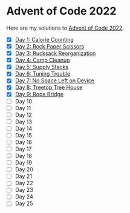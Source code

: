 # Advent of Code 2022

Here are my solutions to [Advent of Code 2022](https://adventofcode.com/2022).

- [X] [Day 1: Calorie Counting](01-calorie_counting/)
- [X] [Day 2: Rock Paper Scissors](02-rock_paper_scissors/)
- [X] [Day 3: Rucksack Reorganization](03-rucksack_reorganization/)
- [X] [Day 4: Camp Cleanup](04-camp_cleanup/)
- [X] [Day 5: Supply Stacks](05-supply_stacks/)
- [X] [Day 6: Tuning Trouble](06-tuning_trouble/)
- [X] [Day 7: No Space Left on Device](07-no_space_left_on_device/)
- [X] [Day 8: Treetop Tree House](08-treetop_tree_house/)
- [X] [Day 9: Rope Bridge](09-rope_bridge/)
- [ ] Day 10
- [ ] Day 11
- [ ] Day 12
- [ ] Day 13
- [ ] Day 14
- [ ] Day 15
- [ ] Day 16
- [ ] Day 17
- [ ] Day 18
- [ ] Day 19
- [ ] Day 20
- [ ] Day 21
- [ ] Day 22
- [ ] Day 23
- [ ] Day 24
- [ ] Day 25